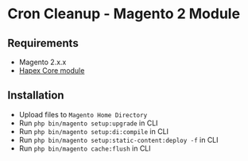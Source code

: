 # Cron Cleanup - Magento 2 Module

## Requirements
-   Magento 2.x.x
-   [Hapex Core module](https://github.com/vDeggial/magento2-core)

## Installation
-   Upload files to `Magento Home Directory`
-   Run `php bin/magento setup:upgrade` in CLI
-   Run `php bin/magento setup:di:compile` in CLI
-   Run `php bin/magento setup:static-content:deploy -f` in CLI
-   Run `php bin/magento cache:flush` in CLI
